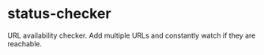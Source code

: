status-checker
==============

URL availability checker. Add multiple URLs and constantly watch if they are reachable. 
